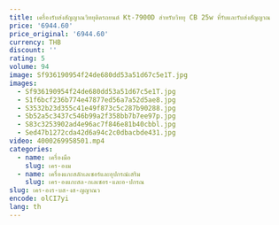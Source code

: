 ```yaml
---
title: เครื่องรับส่งสัญญาณวิทยุติดรถยนต์ Kt-7900D สําหรับวิทยุ CB 25w ที่รับและรับส่งสัญญาณ
price: '6944.60'
price_original: '6944.60'
currency: THB
discount: ''
rating: 5
volume: 94
image: Sf936190954f24de680dd53a51d67c5e1T.jpg
images:
  - Sf936190954f24de680dd53a51d67c5e1T.jpg
  - S1f6bcf236b774e47877ed56a7a52d5ae8.jpg
  - S3532b23d355c41e49f873c5c287b90288.jpg
  - Sb52a5c3437c546b99a2f358bb7b7ee97p.jpg
  - S83c3253902ad4e96ac7f846e81b40cbbl.jpg
  - Sed47b1272cda42d6a94c2c0dbacbde431.jpg
video: 4000269958501.mp4
categories:
  - name: เครื่องมือ
    slug: เคร-องม
  - name: เครื่องแกะสลักเลเซอร์และอุปกรณ์เสริม
    slug: เคร-องแกะสล-กเลเซอร-และอ-ปกรณ
slug: เคร-องร-บส-งส-ญญาณว
encode: olCI7yi
lang: th
---
```

  